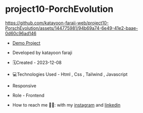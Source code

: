 # project10-PorchEvolution
https://github.com/katayoon-faraji-web/project10-PorschEvolution/assets/144775981/94b69a74-6e49-41e2-baae-0d60c96ad146

- [Demo Project](https://katayoon-faraji-web.github.io/project10-PorschEvolution/)

- Developed by katayoon faraji

- 🗓️Created - 2023-12-08

- 💻Technologies Used - Html , Css , Tailwind , Javascript

- Responsive
  
- Role - Frontend

- How to reach me 👩🏻: with my [instagram](https://instagram.com/katayoon_faraji_web) and [linkedin](https://www.linkedin.com/in/katayoon-faraji-web-3b722b207r)
